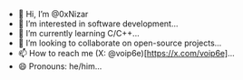 - 👋 Hi, I’m @0xNizar
- 👀 I’m interested in software development...
- 🌱 I’m currently learning C/C++...
- 💞️ I’m looking to collaborate on open-source projects...
- 📫 How to reach me (X: @voip6e)[https://x.com/voip6e]...
- 😄 Pronouns: he/him...

<!---
0xNizar/0xNizar is a ✨ special ✨ repository because its `README.md` (this file) appears on your GitHub profile.
You can click the Preview link to take a look at your changes.
--->
